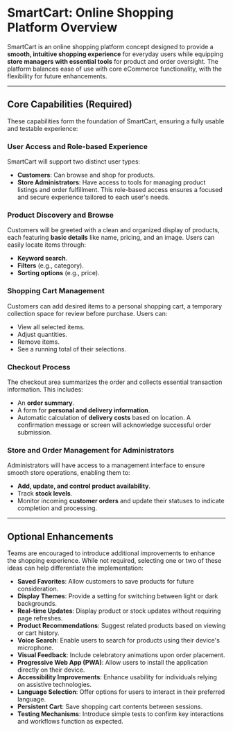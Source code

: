 # SmartCart: Online Shopping Platform Overview

SmartCart is an online shopping platform concept designed to provide a **smooth, intuitive shopping experience** for everyday users while equipping **store managers with essential tools** for product and order oversight. The platform balances ease of use with core eCommerce functionality, with the flexibility for future enhancements.

---

## Core Capabilities (Required)

These capabilities form the foundation of SmartCart, ensuring a fully usable and testable experience:

### User Access and Role-based Experience
SmartCart will support two distinct user types:
* **Customers**: Can browse and shop for products.
* **Store Administrators**: Have access to tools for managing product listings and order fulfillment.
This role-based access ensures a focused and secure experience tailored to each user's needs.

### Product Discovery and Browse
Customers will be greeted with a clean and organized display of products, each featuring **basic details** like name, pricing, and an image. Users can easily locate items through:
* **Keyword search**.
* **Filters** (e.g., category).
* **Sorting options** (e.g., price).

### Shopping Cart Management
Customers can add desired items to a personal shopping cart, a temporary collection space for review before purchase. Users can:
* View all selected items.
* Adjust quantities.
* Remove items.
* See a running total of their selections.

### Checkout Process
The checkout area summarizes the order and collects essential transaction information. This includes:
* An **order summary**.
* A form for **personal and delivery information**.
* Automatic calculation of **delivery costs** based on location.
A confirmation message or screen will acknowledge successful order submission.

### Store and Order Management for Administrators
Administrators will have access to a management interface to ensure smooth store operations, enabling them to:
* **Add, update, and control product availability**.
* Track **stock levels**.
* Monitor incoming **customer orders** and update their statuses to indicate completion and processing.

---

## Optional Enhancements

Teams are encouraged to introduce additional improvements to enhance the shopping experience. While not required, selecting one or two of these ideas can help differentiate the implementation:

* **Saved Favorites**: Allow customers to save products for future consideration.
* **Display Themes**: Provide a setting for switching between light or dark backgrounds.
* **Real-time Updates**: Display product or stock updates without requiring page refreshes.
* **Product Recommendations**: Suggest related products based on viewing or cart history.
* **Voice Search**: Enable users to search for products using their device's microphone.
* **Visual Feedback**: Include celebratory animations upon order placement.
* **Progressive Web App (PWA)**: Allow users to install the application directly on their device.
* **Accessibility Improvements**: Enhance usability for individuals relying on assistive technologies.
* **Language Selection**: Offer options for users to interact in their preferred language.
* **Persistent Cart**: Save shopping cart contents between sessions.
* **Testing Mechanisms**: Introduce simple tests to confirm key interactions and workflows function as expected.